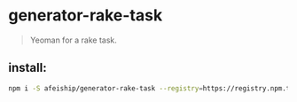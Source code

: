 # generator-rake-task
> Yeoman for a rake task.

## install:
```bash
npm i -S afeiship/generator-rake-task --registry=https://registry.npm.taobao.org
```
